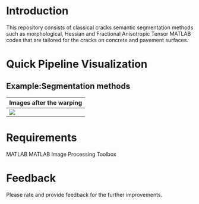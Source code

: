 # Introduction

This repository consists of classical cracks semantic segmentation methods such as morphological, Hessian and Fractional Anisotropic Tensor MATLAB codes that are tailored for the cracks on concrete and pavement surfaces.

# Quick Pipeline Visualization
## Example:Segmentation methods
| Images after the warping |
| ------------- |
| ![](assets/crack_segmentation.png.png) |

# Requirements
MATLAB
MATLAB Image Processing Toolbox

# Feedback
Please rate and provide feedback for the further improvements.
